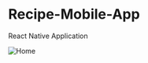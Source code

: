 # Recipe-Mobile-App

React Native Application




![Home](https://github.com/cruzjeff25/Recipe-Mobile-App/assets/82011378/7123817e-8b2e-4f5c-be48-f8597f4f2cec)

